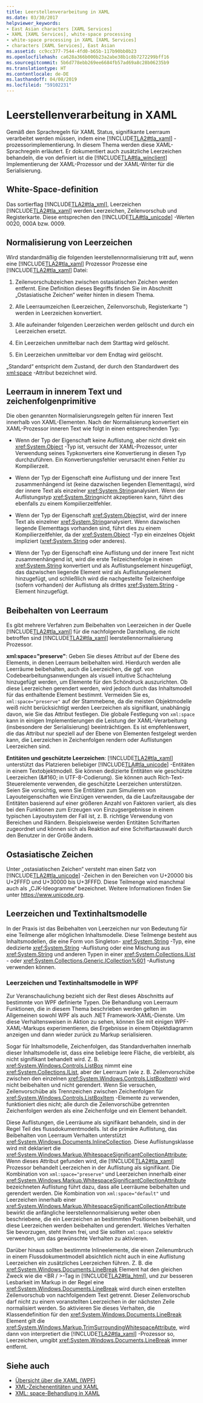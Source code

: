 ```yaml
---
title: Leerstellenverarbeitung in XAML
ms.date: 03/30/2017
helpviewer_keywords:
- East Asian characters [XAML Services]
- XAML [XAML Services], white-space processing
- white-space processing in XAML [XAML Services]
- characters [XAML Services], East Asian
ms.assetid: cc9cc377-7544-4fd0-b65b-117b90bb0b23
ms.openlocfilehash: ca628a366b000b23a2abe38b1c8b7272299bff16
ms.sourcegitcommit: 5b6d778ebb269ee6684fb57ad69a8c28b06235b9
ms.translationtype: HT
ms.contentlocale: de-DE
ms.lasthandoff: 04/08/2019
ms.locfileid: "59102231"
---
```

# <a name="white-space-processing-in-xaml"></a>Leerstellenverarbeitung in XAML
Gemäß den Sprachregeln für XAML Status, signifikante Leerraum verarbeitet werden müssen, indem eine [!INCLUDE[TLA2#tla_xaml](../../../includes/tla2sharptla-xaml-md.md)] -prozessorimplementierung. In diesem Thema werden diese XAML-Sprachregeln erläutert. Er dokumentiert auch zusätzliche Leerzeichen behandeln, die von definiert ist die [!INCLUDE[TLA#tla_winclient](../../../includes/tlasharptla-winclient-md.md)] Implementierung der XAML-Prozessor und der XAML-Writer für die Serialisierung.  
  
<a name="whitespace_definition"></a>   
## <a name="white-space-definition"></a>White-Space-definition  
 Das sortierflag [!INCLUDE[TLA2#tla_xml](../../../includes/tla2sharptla-xml-md.md)], Leerzeichen [!INCLUDE[TLA2#tla_xaml](../../../includes/tla2sharptla-xaml-md.md)] werden Leerzeichen, Zeilenvorschub und Registerkarte. Diese entsprechen den [!INCLUDE[TLA#tla_unicode](../../../includes/tlasharptla-unicode-md.md)] -Werten 0020, 000A bzw. 0009.  
  
<a name="whitespace_normalization"></a>   
## <a name="white-space-normalization"></a>Normalisierung von Leerzeichen  
 Wird standardmäßig die folgenden leerstellennormalisierung tritt auf, wenn eine [!INCLUDE[TLA2#tla_xaml](../../../includes/tla2sharptla-xaml-md.md)] Prozessor Prozesse eine [!INCLUDE[TLA2#tla_xaml](../../../includes/tla2sharptla-xaml-md.md)] Datei:  
  
1.  Zeilenvorschubzeichen zwischen ostasiatischen Zeichen werden entfernt. Eine Definition dieses Begriffs finden Sie im Abschnitt „Ostasiatische Zeichen“ weiter hinten in diesem Thema.  
  
2.  Alle Leerraumzeichen (Leerzeichen, Zeilenvorschub, Registerkarte ") werden in Leerzeichen konvertiert.  
  
3.  Alle aufeinander folgenden Leerzeichen werden gelöscht und durch ein Leerzeichen ersetzt.  
  
4.  Ein Leerzeichen unmittelbar nach dem Starttag wird gelöscht.  
  
5.  Ein Leerzeichen unmittelbar vor dem Endtag wird gelöscht.  
  
 „Standard“ entspricht dem Zustand, der durch den Standardwert des [xml:space](xml-space-handling-in-xaml.md) -Attribut bezeichnet wird.  
  
<a name="whitespace_in_inner_text_and_string_primitives"></a>   
## <a name="white-space-in-inner-text-and-string-primitives"></a>Leerraum in innerem Text und zeichenfolgenprimitive  
 Die oben genannten Normalisierungsregeln gelten für inneren Text innerhalb von XAML-Elementen. Nach der Normalisierung konvertiert ein XAML-Prozessor inneren Text wie folgt in einen entsprechenden Typ:  
  
-   Wenn der Typ der Eigenschaft keine Auflistung, aber nicht direkt ein <xref:System.Object> -Typ ist, versucht der XAML-Prozessor, unter Verwendung seines Typkonverters eine Konvertierung in diesen Typ durchzuführen. Ein Konvertierungsfehler verursacht einen Fehler zu Kompilierzeit.  
  
-   Wenn der Typ der Eigenschaft eine Auflistung und der innere Text zusammenhängend ist (keine dazwischen liegenden Elementtags), wird der innere Text als einzelner <xref:System.String>analysiert. Wenn der Auflistungstyp <xref:System.String>nicht akzeptieren kann, führt dies ebenfalls zu einem Kompilierzeitfehler.  
  
-   Wenn der Typ der Eigenschaft <xref:System.Object>ist, wird der innere Text als einzelner <xref:System.String>analysiert. Wenn dazwischen liegende Elementtags vorhanden sind, führt dies zu einem Kompilierzeitfehler, da der <xref:System.Object> -Typ ein einzelnes Objekt impliziert (<xref:System.String> oder anderes).  
  
-   Wenn der Typ der Eigenschaft eine Auflistung und der innere Text nicht zusammenhängend ist, wird die erste Teilzeichenfolge in einen <xref:System.String> konvertiert und als Auflistungselement hinzugefügt, das dazwischen liegende Element wird als Auflistungselement hinzugefügt, und schließlich wird die nachgestellte Teilzeichenfolge (sofern vorhanden) der Auflistung als drittes <xref:System.String> -Element hinzugefügt.  
  
<a name="preserving_whitespace"></a>   
## <a name="preserving-white-space"></a>Beibehalten von Leerraum  
 Es gibt mehrere Verfahren zum Beibehalten von Leerzeichen in der Quelle [!INCLUDE[TLA2#tla_xaml](../../../includes/tla2sharptla-xaml-md.md)] für die nachfolgende Darstellung, die nicht betroffen sind [!INCLUDE[TLA2#tla_xaml](../../../includes/tla2sharptla-xaml-md.md)] leerstellennormalisierung Prozessor.  
  
 **xml:space="preserve"**: Geben Sie dieses Attribut auf der Ebene des Elements, in denen Leerraum beibehalten wird. Hierdurch werden alle Leerräume beibehalten, auch die Leerzeichen, die ggf. von Codebearbeitungsanwendungen als visuell intuitive Schachtelung hinzugefügt werden, um Elemente für den Schöndruck auszurichten. Ob diese Leerzeichen gerendert werden, wird jedoch durch das Inhaltsmodell für das enthaltende Element bestimmt. Vermeiden Sie es, `xml:space="preserve"` auf der Stammebene, da die meisten Objektmodelle weiß nicht berücksichtigt werden Leerzeichen als signifikant, unabhängig davon, wie Sie das Attribut festlegen. Die globale Festlegung von `xml:space` kann in einigen Implementierungen die Leistung der XAML-Verarbeitung (insbesondere der Serialisierung) beeinträchtigen. Es ist empfehlenswert, die das Attribut nur speziell auf der Ebene von Elementen festgelegt werden kann, die Leerzeichen in Zeichenfolgen rendern oder Auflistungen Leerzeichen sind.  
  
 **Entitäten und geschützte Leerzeichen**: [!INCLUDE[TLA2#tla_xaml](../../../includes/tla2sharptla-xaml-md.md)] unterstützt das Platzieren beliebiger [!INCLUDE[TLA#tla_unicode](../../../includes/tlasharptla-unicode-md.md)] -Entitäten in einem Textobjektmodell. Sie können dedizierte Entitäten wie geschützte Leerzeichen (&\#160; in UTF-8-Codierung). Sie können auch Rich-Text-Steuerelemente verwenden, die geschützte Leerzeichen unterstützen. Seien Sie vorsichtig, wenn Sie Entitäten zum Simulieren von Layouteigenschaften wie Einzügen verwenden, da die Laufzeitausgabe der Entitäten basierend auf einer größeren Anzahl von Faktoren variiert, als dies bei den Funktionen zum Erzeugen von Einzugsergebnisse in einem typischen Layoutsystem der Fall ist, z. B. richtige Verwendung von Bereichen und Rändern. Beispielsweise werden Entitäten Schriftarten zugeordnet und können sich als Reaktion auf eine Schriftartauswahl durch den Benutzer in der Größe ändern.  
  
<a name="east_asian_characters"></a>   
## <a name="east-asian-characters"></a>Ostasiatische Zeichen  
 Unter „ostasiatischen Zeichen“ versteht man einen Satz von [!INCLUDE[TLA2#tla_unicode](../../../includes/tla2sharptla-unicode-md.md)] -Zeichen in den Bereichen von U+20000 bis U+2FFFD und U+30000 bis U+3FFFD. Diese Teilmenge wird manchmal auch als „CJK-Ideogramme“ bezeichnet. Weitere Informationen finden Sie unter <https://www.unicode.org>.  
  
<a name="whitespace_and_text_content_models"></a>   
## <a name="white-space-and-text-content-models"></a>Leerzeichen und Textinhaltsmodelle  
 In der Praxis ist das Beibehalten von Leerzeichen nur von Bedeutung für eine Teilmenge aller möglichen Inhaltsmodelle. Diese Teilmenge besteht aus Inhaltsmodellen, die eine Form von Singleton- <xref:System.String> -Typ, eine dedizierte <xref:System.String> -Auflistung oder eine Mischung aus <xref:System.String> und anderen Typen in einer <xref:System.Collections.IList> - oder <xref:System.Collections.Generic.ICollection%601> -Auflistung verwenden können.  
  
### <a name="white-space-and-text-content-models-in-wpf"></a>Leerzeichen und Textinhaltsmodelle in WPF  
 Zur Veranschaulichung bezieht sich der Rest dieses Abschnitts auf bestimmte von WPF definierte Typen. Die Behandlung von Leerraum Funktionen, die in diesem Thema beschrieben werden gelten im Allgemeinen sowohl WPF als auch .NET Framework-XAML-Dienste. Um diese Verhaltensweisen in Aktion zu sehen, können Sie mit einigen WPF-XAML-Markups experimentieren, die Ergebnisse in einem Objektdiagramm anzeigen und dann wieder zurück zu Markup serialisieren.  
  
 Sogar für Inhaltsmodelle, Zeichenfolgen, das Standardverhalten innerhalb dieser Inhaltsmodelle ist, dass eine beliebige leere Fläche, die verbleibt, als nicht signifikant behandelt wird. Z. B. <xref:System.Windows.Controls.ListBox> nimmt eine <xref:System.Collections.IList>, aber der Leerraum (wie z. B. Zeilenvorschübe zwischen den einzelnen <xref:System.Windows.Controls.ListBoxItem>) wird nicht beibehalten und nicht gerendert. Wenn Sie versuchen, Zeilenvorschübe als Trennzeichen zwischen Zeichenfolgen für <xref:System.Windows.Controls.ListBoxItem> -Elemente zu verwenden, funktioniert dies nicht; alle durch die Zeilenvorschübe getrennten Zeichenfolgen werden als eine Zeichenfolge und ein Element behandelt.  
  
 Diese Auflistungen, die Leerräume als signifikant behandeln, sind in der Regel Teil des flussdokumentmodells. Ist die primäre Auflistung, das Beibehalten von Leerraum Verhalten unterstützt <xref:System.Windows.Documents.InlineCollection>. Diese Auflistungsklasse wird mit deklariert die <xref:System.Windows.Markup.WhitespaceSignificantCollectionAttribute>; Wenn dieses Attribut gefunden wird, die [!INCLUDE[TLA2#tla_xaml](../../../includes/tla2sharptla-xaml-md.md)] Prozessor behandelt Leerzeichen in der Auflistung als signifikant. Die Kombination von `xml:space="preserve"` und Leerzeichen innerhalb einer <xref:System.Windows.Markup.WhitespaceSignificantCollectionAttribute> bezeichneten Auflistung führt dazu, dass alle Leerräume beibehalten und gerendert werden. Die Kombination von `xml:space="default"` und Leerzeichen innerhalb einer <xref:System.Windows.Markup.WhitespaceSignificantCollectionAttribute> bewirkt die anfängliche leerstellennormalisierung weiter oben beschriebene, die ein Leerzeichen an bestimmten Positionen beibehält, und diese Leerzeichen werden beibehalten und gerendert. Welches Verhalten Sie bevorzugen, steht Ihnen frei, und Sie sollten `xml:space` selektiv verwenden, um das gewünschte Verhalten zu aktivieren.  
  
 Darüber hinaus sollten bestimmte Inlineelemente, die einen Zeilenumbruch in einem Flussdokumentmodell absichtlich nicht auch in eine Auflistung Leerzeichen ein zusätzliches Leerzeichen führen. Z. B. die <xref:System.Windows.Documents.LineBreak> Element hat den gleichen Zweck wie die \<BR / >-Tag in [!INCLUDE[TLA2#tla_html](../../../includes/tla2sharptla-html-md.md)], und zur besseren Lesbarkeit im Markup in der Regel eine <xref:System.Windows.Documents.LineBreak> wird durch einen erstellten Zeilenvorschub von nachfolgendem Text getrennt. Dieser Zeilenvorschub darf nicht zu einem voranstellten Leerzeichen in der nächsten Zeile normalisiert werden. So aktivieren Sie dieses Verhalten, die Klassendefinition für den <xref:System.Windows.Documents.LineBreak> Element gilt die <xref:System.Windows.Markup.TrimSurroundingWhitespaceAttribute>, wird dann von interpretiert die [!INCLUDE[TLA2#tla_xaml](../../../includes/tla2sharptla-xaml-md.md)] -Prozessor so, Leerzeichen, umgibt <xref:System.Windows.Documents.LineBreak> immer entfernt.  
  
## <a name="see-also"></a>Siehe auch

- [Übersicht über die XAML (WPF)](../wpf/advanced/xaml-overview-wpf.md)
- [XML-Zeichenentitäten und XAML](xml-character-entities-and-xaml.md)
- [XML: space-Behandlung in XAML](xml-space-handling-in-xaml.md)
